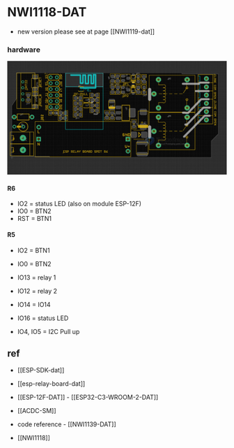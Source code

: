 # NWI1118-DAT

- new version please see at page [[NWI1119-dat]]


### hardware 

![](2023-10-09-13-55-10.png)

#### R6 
- IO2 = status LED (also on module ESP-12F)
- IO0 = BTN2
- RST = BTN1

#### R5 

- IO2 = BTN1
- IO0 = BTN2

- IO13 = relay 1
- IO12 = relay 2 
- IO14 = IO14
- IO16  = status LED
- IO4, IO5 = I2C Pull up 



## ref 

- [[ESP-SDK-dat]]

- [[esp-relay-board-dat]]

- [[ESP-12F-DAT]] - [[ESP32-­C3-­WROOM-­2-DAT]]
- [[ACDC-SM]]
- code reference - [[NWI1139-DAT]]


- [[NWI1118]]